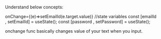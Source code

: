  
 Understand below concepts:

 onChange={(e)=>setEmailId(e.target.value)}
//state variables
  const [emailId , setEmailId] = useState();
  const [password , setPassword] = useState();

onchange func basically changes value of your text when you input.
